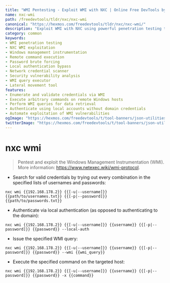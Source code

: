 ```yaml
---
title: "WMI Pentesting - Exploit WMI with NXC | Online Free DevTools by Hexmos"
name: nxc-wmi
path: /freedevtools/tldr/nxc/nxc-wmi
canonical: "https://hexmos.com/freedevtools/tldr/nxc/nxc-wmi/"
description: "Exploit WMI with NXC using powerful penetration testing techniques. Access and control Windows systems remotely. Free online tool, no registration required."
category: common
keywords:
- WMI penetration testing
- NXC WMI exploitation
- Windows management instrumentation
- Remote command execution
- Password brute forcing
- Local authentication bypass
- Network credential scanner
- Security vulnerability analysis
- WMI query executor
- Lateral movement tool
features:
- Enumerate and validate credentials via WMI
- Execute arbitrary commands on remote Windows hosts
- Perform WMI queries for data retrieval
- Authenticate using local accounts without domain credentials
- Automate exploitation of WMI vulnerabilities
ogImage: "https://hexmos.com/freedevtools/t/tool-banners/json-utilities-banner.png"
twitterImage: "https://hexmos.com/freedevtools/t/tool-banners/json-utilities-banner.png"
---
```


# nxc wmi

> Pentest and exploit the Windows Management Instrumentation (WMI).
> More information: <https://www.netexec.wiki/wmi-protocol>.

- Search for valid credentials by trying out every combination in the specified lists of usernames and passwords:

`nxc wmi {{192.168.178.2}} {{[-u|--username]}} {{path/to/usernames.txt}} {{[-p|--password]}} {{path/to/passwords.txt}}`

- Authenticate via local authentication (as opposed to authenticating to the domain):

`nxc wmi {{192.168.178.2}} {{[-u|--username]}} {{username}} {{[-p|--password]}} {{password}} --local-auth`

- Issue the specified WMI query:

`nxc wmi {{192.168.178.2}} {{[-u|--username]}} {{username}} {{[-p|--password]}} {{password}} --wmi {{wmi_query}}`

- Execute the specified command on the targeted host:

`nxc wmi {{192.168.178.2}} {{[-u|--username]}} {{username}} {{[-p|--password]}} {{password}} -x {{command}}`
